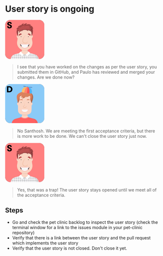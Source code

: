# User story is ongoing

![Santhosh](../../assets/yellow-belt-devops-dojo/version-control/santhosh.png)

> I see that you have worked on the changes as per the user story, 
> you submitted them in GitHub, and Paulo has reviewed and merged your changes.
> Are we done now?

![Dan](../../assets/yellow-belt-devops-dojo/version-control/dan.png)

> No Santhosh. We are meeting the first acceptance criteria, but there is more work
> to be done. We can't close the user story just now.

![Santhosh](../../assets/yellow-belt-devops-dojo/version-control/santhosh.png)

> Yes, that was a trap! The user story stays opened until we meet all of the acceptance
> criteria. 

## Steps

* Go and check the pet clinic backlog to inspect the user story (check the terminal window for a link to the issues module in your pet-clinic repository)
* Verify that there is a link between the user story and the pull request which implements the user story
* Verify that the user story is not closed. Don't close it yet.

